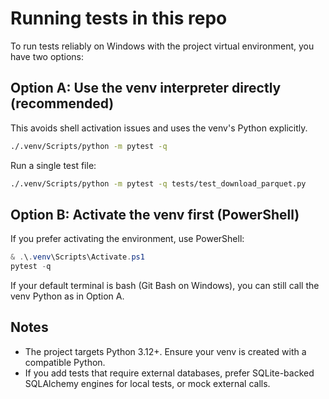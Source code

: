 # Running tests in this repo

To run tests reliably on Windows with the project virtual environment, you have two options:

## Option A: Use the venv interpreter directly (recommended)

This avoids shell activation issues and uses the venv's Python explicitly.

```bash
./.venv/Scripts/python -m pytest -q
```

Run a single test file:

```bash
./.venv/Scripts/python -m pytest -q tests/test_download_parquet.py
```

## Option B: Activate the venv first (PowerShell)

If you prefer activating the environment, use PowerShell:

```powershell
& .\.venv\Scripts\Activate.ps1
pytest -q
```

If your default terminal is bash (Git Bash on Windows), you can still call the venv Python as in Option A.

## Notes
- The project targets Python 3.12+. Ensure your venv is created with a compatible Python.
- If you add tests that require external databases, prefer SQLite-backed SQLAlchemy engines for local tests, or mock external calls.
